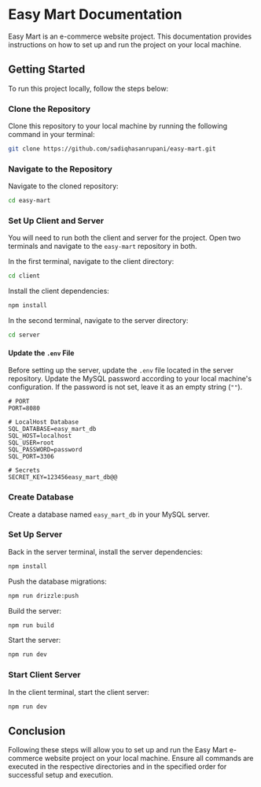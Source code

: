 # Easy Mart Documentation

Easy Mart is an e-commerce website project. This documentation provides instructions on how to set up and run the project on your local machine.

## Getting Started

To run this project locally, follow the steps below:

### Clone the Repository

Clone this repository to your local machine by running the following command in your terminal:

```bash
git clone https://github.com/sadiqhasanrupani/easy-mart.git
```

### Navigate to the Repository

Navigate to the cloned repository:

```bash
cd easy-mart
```

### Set Up Client and Server

You will need to run both the client and server for the project. Open two terminals and navigate to the `easy-mart` repository in both.

In the first terminal, navigate to the client directory:

```bash
cd client
```

Install the client dependencies:

```bash
npm install
```

In the second terminal, navigate to the server directory:

```bash
cd server
```

#### Update the `.env` File

Before setting up the server, update the `.env` file located in the server repository. Update the MySQL password according to your local machine's configuration. If the password is not set, leave it as an empty string (`""`).

```
# PORT
PORT=8080

# LocalHost Database
SQL_DATABASE=easy_mart_db
SQL_HOST=localhost
SQL_USER=root
SQL_PASSWORD=password
SQL_PORT=3306

# Secrets
SECRET_KEY=123456easy_mart_db@@
```

### Create Database

Create a database named `easy_mart_db` in your MySQL server.

### Set Up Server

Back in the server terminal, install the server dependencies:

```bash
npm install
```

Push the database migrations:

```bash
npm run drizzle:push
```

Build the server:

```bash
npm run build
```

Start the server:

```bash
npm run dev
```

### Start Client Server

In the client terminal, start the client server:

```bash
npm run dev
```

## Conclusion

Following these steps will allow you to set up and run the Easy Mart e-commerce website project on your local machine. Ensure all commands are executed in the respective directories and in the specified order for successful setup and execution.